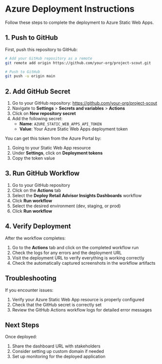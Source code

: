 # Azure Deployment Instructions

Follow these steps to complete the deployment to Azure Static Web Apps.

## 1. Push to GitHub

First, push this repository to GitHub:

```bash
# Add your GitHub repository as a remote
git remote add origin https://github.com/your-org/project-scout.git

# Push to GitHub
git push -u origin main
```

## 2. Add GitHub Secret

1. Go to your GitHub repository: https://github.com/your-org/project-scout
2. Navigate to **Settings** > **Secrets and variables** > **Actions**
3. Click on **New repository secret**
4. Add the following secret:
   - **Name**: `AZURE_STATIC_WEB_APPS_API_TOKEN`
   - **Value**: Your Azure Static Web Apps deployment token

You can get this token from the Azure Portal by:
1. Going to your Static Web App resource
2. Under **Settings**, click on **Deployment tokens**
3. Copy the token value

## 3. Run GitHub Workflow

1. Go to your GitHub repository
2. Click on the **Actions** tab
3. Select the **Deploy Retail Advisor Insights Dashboards** workflow
4. Click **Run workflow**
5. Select the desired environment (dev, staging, or prod)
6. Click **Run workflow**

## 4. Verify Deployment

After the workflow completes:
1. Go to the **Actions** tab and click on the completed workflow run
2. Check the logs for any errors and the deployment URL
3. Visit the deployment URL to verify everything is working correctly
4. Check the automatically captured screenshots in the workflow artifacts

## Troubleshooting

If you encounter issues:
1. Verify your Azure Static Web App resource is properly configured
2. Check that the GitHub secret is correctly set
3. Review the GitHub Actions workflow logs for detailed error messages

## Next Steps

Once deployed:
1. Share the dashboard URL with stakeholders
2. Consider setting up custom domain if needed
3. Set up monitoring for the deployed application